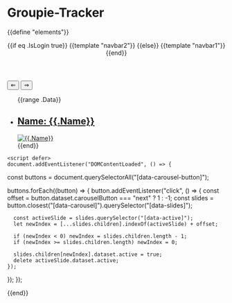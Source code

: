 # Groupie-Tracker
{{define "elements"}}
<!DOCTYPE html>
<html lang="en">
<head>
    <meta charset="UTF-8">
    <meta name="viewport" content="width=device-width, initial-scale=1.0">
    <link rel="stylesheet" href="/static/css/style.css">
    <link rel="stylesheet" href="/static/css/elements.css">
    <link rel="icon" href="/static/favicon.ico" type="image/x-icon">
    <meta http-equiv="X-UA-Compatible" content="IE=edge">
    <title>>Genshin</title>
</head>
<body>
    <header class="header">
        {{if eq .IsLogin true}}
            {{template "navbar2"}}
        {{else}}
            {{template "navbar1"}}
        {{end}}
    </header>
    <section aria-label="Newest Photos">
        <div class="carousel" data-carousel>
            <button class="carousel-button prev" data-carousel-button="prev">&#8656;</button>
            <button class="carousel-button next" data-carousel-button="next">&#8658;</button>
            <ul data-slides>
                {{range .Data}}
                    <li class="slide" data-active>
                        <a href="/elements/details?id={{.Id}}" class="center-link">
                            <div class="element-card">
                                <h1>Name: {{.Name}}</h1>
                                <img src="{{.ImageUrl}}" alt="{{.Name}}">
                            </div>
                        </a>
                    </li>
                {{end}}
            </ul>
        </div>
    </section>
    
    <script defer>
    document.addEventListener("DOMContentLoaded", () => {
  const buttons = document.querySelectorAll("[data-carousel-button]");

  buttons.forEach((button) => {
    button.addEventListener("click", () => {
      const offset = button.dataset.carouselButton === "next" ? 1 : -1;
      const slides = button.closest("[data-carousel]").querySelector("[data-slides]");

      const activeSlide = slides.querySelector("[data-active]");
      let newIndex = [...slides.children].indexOf(activeSlide) + offset;

      if (newIndex < 0) newIndex = slides.children.length - 1;
      if (newIndex >= slides.children.length) newIndex = 0;

      slides.children[newIndex].dataset.active = true;
      delete activeSlide.dataset.active;
    });
  });
});
    </script>
</body>
</html>
{{end}}